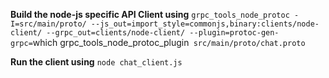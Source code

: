 **Build the node-js specific API Client using**
`grpc_tools_node_protoc -I=src/main/proto/ --js_out=import_style=commonjs,binary:clients/node-client/ --grpc_out=clients/node-client/ --plugin=protoc-gen-grpc=`which grpc_tools_node_protoc_plugin` src/main/proto/chat.proto`

**Run the client using**
`node chat_client.js`

